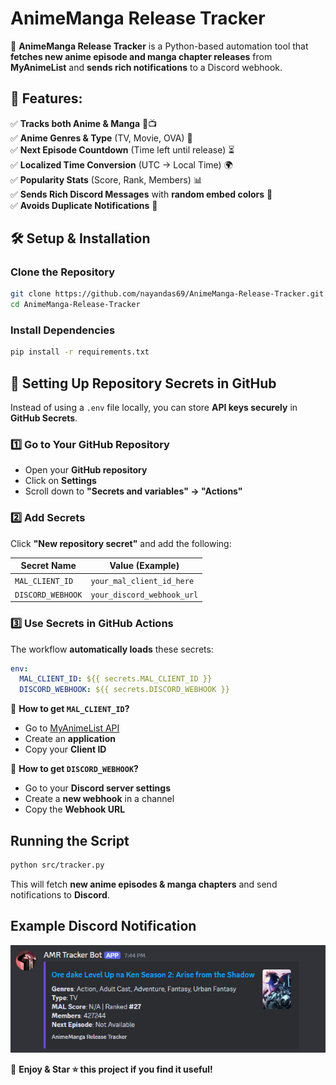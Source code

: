 # **AnimeManga Release Tracker**  

🫠 **AnimeManga Release Tracker** is a Python-based automation tool that **fetches new anime episode and manga chapter releases** from **MyAnimeList** and **sends rich notifications** to a Discord webhook.  

## 🔹 **Features:**  
✅ **Tracks both Anime & Manga** 📖📺  
✅ **Anime Genres & Type** (TV, Movie, OVA) 📌  
✅ **Next Episode Countdown** (Time left until release) ⏳  
✅ **Localized Time Conversion** (UTC → Local Time) 🌍  
✅ **Popularity Stats** (Score, Rank, Members) 📊  
✅ **Sends Rich Discord Messages** with **random embed colors** 🎨  
✅ **Avoids Duplicate Notifications** 🚀  


## 🛠 **Setup & Installation**  

### **Clone the Repository**
```bash
git clone https://github.com/nayandas69/AnimeManga-Release-Tracker.git
cd AnimeManga-Release-Tracker
```

### **Install Dependencies**
```bash
pip install -r requirements.txt
```


## 🔐 **Setting Up Repository Secrets in GitHub**  

Instead of using a `.env` file locally, you can store **API keys securely** in **GitHub Secrets**.  

### **1️⃣ Go to Your GitHub Repository**  
- Open your **GitHub repository**  
- Click on **Settings**  
- Scroll down to **"Secrets and variables" → "Actions"**  

### **2️⃣ Add Secrets**  
Click **"New repository secret"** and add the following:  

| Secret Name          | Value (Example)             |
|----------------------|----------------------------|
| `MAL_CLIENT_ID`     | `your_mal_client_id_here`  |
| `DISCORD_WEBHOOK`   | `your_discord_webhook_url` |

### **3️⃣ Use Secrets in GitHub Actions**  
The workflow **automatically loads** these secrets:  
```yaml
env:
  MAL_CLIENT_ID: ${{ secrets.MAL_CLIENT_ID }}
  DISCORD_WEBHOOK: ${{ secrets.DISCORD_WEBHOOK }}
```

🔹 **How to get `MAL_CLIENT_ID`?**  
- Go to [MyAnimeList API](https://myanimelist.net/apiconfig)  
- Create an **application**  
- Copy your **Client ID**  

🔹 **How to get `DISCORD_WEBHOOK`?**  
- Go to your **Discord server settings**  
- Create a **new webhook** in a channel  
- Copy the **Webhook URL**  


## **Running the Script**  
```bash
python src/tracker.py
```
This will fetch **new anime episodes & manga chapters** and send notifications to **Discord**.  


## **Example Discord Notification**

<img src="img/Demo.png" alt="Demo">

💖 **Enjoy & Star ⭐ this project if you find it useful!**